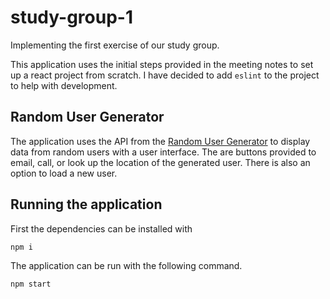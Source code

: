 # study-group-1
Implementing the first exercise of our study group. 

This application uses the initial steps provided in the meeting notes to set up a react project from scratch. I have decided to add `eslint` to the project to help with development. 

## Random User Generator
The application uses the API from the [Random User Generator](https://www.randomuser.me) to display data from random users with a user interface. The are buttons provided to email, call, or look up the location of the generated user. There is also an option to load a new user. 

## Running the application

First the dependencies can be installed with 

```bash
npm i
```

The application can be run with the following command. 

```bash
npm start
```
